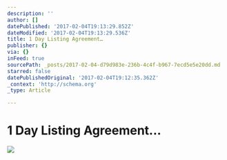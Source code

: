 ```yaml
---
description: ''
author: []
datePublished: '2017-02-04T19:13:29.852Z'
dateModified: '2017-02-04T19:13:29.536Z'
title: 1 Day Listing Agreement…
publisher: {}
via: {}
inFeed: true
sourcePath: _posts/2017-02-04-d79d983e-236b-4c4f-b967-7ecd5e5e20dd.md
starred: false
datePublishedOriginal: '2017-02-04T19:12:35.362Z'
_context: 'http://schema.org'
_type: Article

---
```

# 1 Day Listing Agreement...
![](https://imgflo.herokuapp.com/graph/2b2431f8e7ba7b0/826d84485437f10dae5d44dd7bd8cfce/croprotate.jpg?cropheight=376&cropwidth=967&degrees=0&input=https%3A%2F%2Fthe-grid-user-content.s3-us-west-2.amazonaws.com%2Fd5d30c49-6119-47b5-aa7e-eaa97e4afc61.jpg&x=0&y=64)